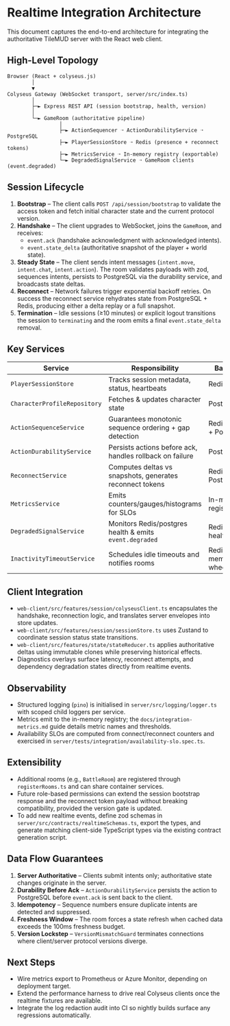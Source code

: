 # Realtime Integration Architecture

This document captures the end-to-end architecture for integrating the authoritative TileMUD server with the React web client.

## High-Level Topology

```
Browser (React + colyseus.js)
        │
        ▼
Colyseus Gateway (WebSocket transport, server/src/index.ts)
        │
        ├─► Express REST API (session bootstrap, health, version)
        │
        └─► GameRoom (authoritative pipeline)
                 │
                 ├─► ActionSequencer ➝ ActionDurabilityService ➝ PostgreSQL
                 ├─► PlayerSessionStore ➝ Redis (presence + reconnect tokens)
                 ├─► MetricsService ➝ In-memory registry (exportable)
                 └─► DegradedSignalService ➝ GameRoom clients (event.degraded)
```

## Session Lifecycle

1. **Bootstrap** – The client calls `POST /api/session/bootstrap` to validate the access token and fetch initial character state and the current protocol version.
2. **Handshake** – The client upgrades to WebSocket, joins the `GameRoom`, and receives:
   - `event.ack` (handshake acknowledgment with acknowledged intents).
   - `event.state_delta` (authoritative snapshot of the player + world state).
3. **Steady State** – The client sends intent messages (`intent.move`, `intent.chat`, `intent.action`). The room validates payloads with zod, sequences intents, persists to PostgreSQL via the durability service, and broadcasts state deltas.
4. **Reconnect** – Network failures trigger exponential backoff retries. On success the reconnect service rehydrates state from PostgreSQL + Redis, producing either a delta replay or a full snapshot.
5. **Termination** – Idle sessions (≥10 minutes) or explicit logout transitions the session to `terminating` and the room emits a final `event.state_delta` removal.

## Key Services

| Service | Responsibility | Backing Store |
| --- | --- | --- |
| `PlayerSessionStore` | Tracks session metadata, status, heartbeats | Redis |
| `CharacterProfileRepository` | Fetches & updates character state | PostgreSQL |
| `ActionSequenceService` | Guarantees monotonic sequence ordering + gap detection | Redis (counters) + PostgreSQL |
| `ActionDurabilityService` | Persists actions before ack, handles rollback on failure | PostgreSQL |
| `ReconnectService` | Computes deltas vs snapshots, generates reconnect tokens | Redis + PostgreSQL |
| `MetricsService` | Emits counters/gauges/histograms for SLOs | In-memory registry |
| `DegradedSignalService` | Monitors Redis/postgres health & emits `event.degraded` | Redis/PostgreSQL health checks |
| `InactivityTimeoutService` | Schedules idle timeouts and notifies rooms | Redis ttl or in-memory timer wheel |

## Client Integration

- `web-client/src/features/session/colyseusClient.ts` encapsulates the handshake, reconnection logic, and translates server envelopes into store updates.
- `web-client/src/features/session/sessionStore.ts` uses Zustand to coordinate session status state transitions.
- `web-client/src/features/state/stateReducer.ts` applies authoritative deltas using immutable clones while preserving historical effects.
- Diagnostics overlays surface latency, reconnect attempts, and dependency degradation states directly from realtime events.

## Observability

- Structured logging (`pino`) is initialised in `server/src/logging/logger.ts` with scoped child loggers per service.
- Metrics emit to the in-memory registry; the `docs/integration-metrics.md` guide details metric names and thresholds.
- Availability SLOs are computed from connect/reconnect counters and exercised in `server/tests/integration/availability-slo.spec.ts`.

## Extensibility

- Additional rooms (e.g., `BattleRoom`) are registered through `registerRooms.ts` and can share container services.
- Future role-based permissions can extend the session bootstrap response and the reconnect token payload without breaking compatibility, provided the version gate is updated.
- To add new realtime events, define zod schemas in `server/src/contracts/realtimeSchemas.ts`, export the types, and generate matching client-side TypeScript types via the existing contract generation script.

## Data Flow Guarantees

1. **Server Authoritative** – Clients submit intents only; authoritative state changes originate in the server.
2. **Durability Before Ack** – `ActionDurabilityService` persists the action to PostgreSQL before `event.ack` is sent back to the client.
3. **Idempotency** – Sequence numbers ensure duplicate intents are detected and suppressed.
4. **Freshness Window** – The room forces a state refresh when cached data exceeds the 100ms freshness budget.
5. **Version Lockstep** – `VersionMismatchGuard` terminates connections where client/server protocol versions diverge.

## Next Steps

- Wire metrics export to Prometheus or Azure Monitor, depending on deployment target.
- Extend the performance harness to drive real Colyseus clients once the realtime fixtures are available.
- Integrate the log redaction audit into CI so nightly builds surface any regressions automatically.
